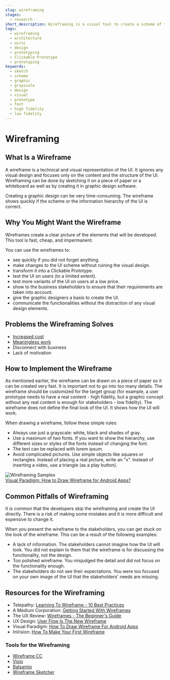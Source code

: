 ```yaml
---
slug: wireframing
stages:
  - research
short_description: Wireframing is a visual tool to create a scheme of the user interface (UI) without focusing on graphic design. It helps to get a better picture of the elements that will be programmed.
tags:
  - wireframing
  - architecture
  - ux/ui
  - design
  - prototyping
  - Clickable Prototype
  - prototyping
keywords:
  - sketch
  - scheme
  - graphic
  - grayscale
  - design
  - visual
  - prototype
  - font
  - high fidelity
  - low fidelity
---
```


# Wireframing

## What Is a Wireframe

A wireframe is a technical and visual representation of the UI. It ignores any visual design and focuses only on the content and the structure of the UI. Wireframing can be done by sketching it on a piece of paper or a whiteboard as well as by creating it in graphic design software.

Creating a graphic design can be very time-consuming. The wireframe shows quickly if the scheme or the information hierarchy of the UI is correct.

## Why You Might Want the Wireframe

Wireframes create a clear picture of the elements that will be developed. This tool is fast, cheap, and impermanent.

You can use the wireframes to:

- see quickly if you did not forget anything.
- make changes to the UI scheme without ruining the visual design.
- transform it into a Clickable Prototype.
- test the UI on users (to a limited extent).
- test more variants of the UI on users at a low price.
- show to the business stakeholders to ensure that their requirements are taken into account.
- give the graphic designers a basis to create the UI.
- communicate the functionalities without the distraction of any visual design elements.

## Problems the Wireframing Solves

- [Increased cost](/problems/increased-cost)
- [Meaningless work](/problems/meaningless-work)
- Disconnect with business
- Lack of motivation

## How to Implement the Wireframe

As mentioned earlier, the wireframe can be drawn on a piece of paper so it can be created very fast. It is important not to go into too many details. The wireframe should be customized for the target group (for example, a user prototype needs to have a real content - high fidelity, but a graphic concept without any real content is enough for stakeholders - low fidelity). The wireframe does not define the final look of the UI. It shows how the UI will work.

When drawing a wireframe, follow these simple rules:

- Always use just a grayscale: white, black and shades of gray.
- Use a maximum of two fonts. If you want to show the hierarchy, use different sizes or styles of the fonts instead of changing the font.
- The text can be replaced with lorem ipsum.
- Avoid complicated pictures. Use simple objects like squares or rectangles. Instead of placing a real picture, write an "x". Instead of inserting a video, use a triangle (as a play button).

![Wireframing Samples](/files/wireframing_samples.png)  
[Visual Paradigm: How to Draw Wireframe for Android Apps?](https://www.visual-paradigm.com/tutorials/android-wireframe.jsp)

## Common Pitfalls of Wireframing

It is common that the developers skip the wireframing and create the UI directly. There is a risk of making some mistakes and it is more difficult and expensive to change it.

When you present the wireframe to the stakeholders, you can get stuck on the look of the wireframe. This can be a result of the following examples:

- A lack of information. The stakeholders cannot imagine how the UI will look. You did not explain to them that the wireframe is for discussing the functionality, not the design.
- Too polished wireframe. You misjudged the detail and did not focus on the functionality enough.
- The stakeholders do not see their expectations. You were too focused on your own image of the UI that the stakeholders' needs are missing.

## Resources for the Wireframing

- Telepathy: [Learning To Wireframe - 10 Best Practices](https://www.dtelepathy.com/blog/design/learning-to-wireframe-10-best-practices)
- A Medium Corporation: [Getting Started With Wireframes](https://blog.nicolesaidy.com/getting-started-with-wireframes-8aff9b92a4c0)
- The UX Review: [Wireframes - The Beginner's Guide](https://theuxreview.co.uk/wireframes-beginners-guide/)
- UX Design: [User Flow Is The New Wireframe](https://uxdesign.cc/when-to-use-user-flows-guide-8b26ca9aa36a)
- Visual Paradigm: [How To Draw Wireframe For Android Apps](https://www.visual-paradigm.com/tutorials/android-wireframe.jsp)
- InVision: [How To Make Your First Wireframe](https://www.invisionapp.com/inside-design/how-to-wireframe/)

### Tools for the Wireframing

- [Wireframe CC](https://wireframe.cc/)
- [Visio](https://products.office.com/visio/)
- [Balsamiq](https://balsamiq.com/wireframes/)
- [Wireframe Sketcher](https://wireframesketcher.com/)
